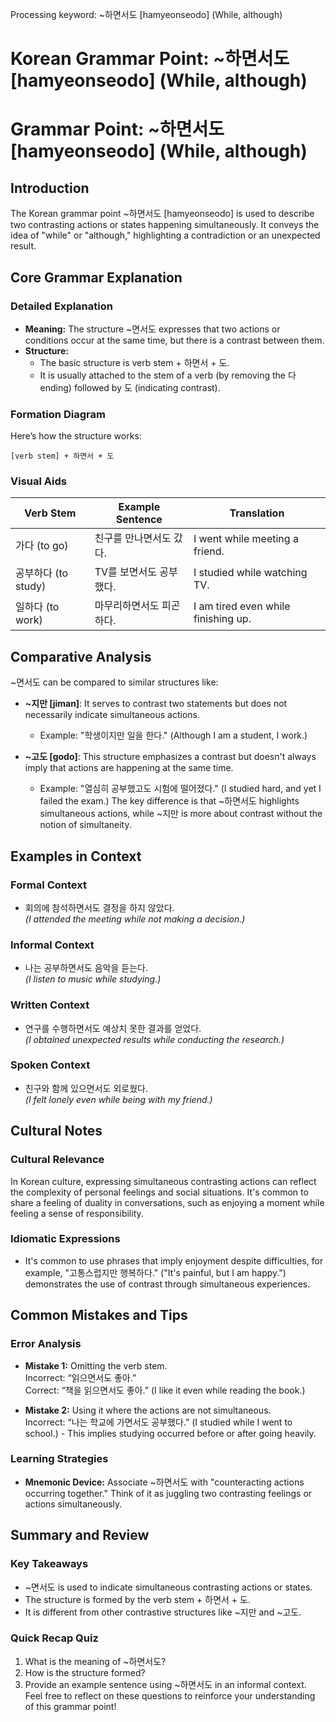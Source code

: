 Processing keyword: ~하면서도 [hamyeonseodo] (While, although)
# Korean Grammar Point: ~하면서도 [hamyeonseodo] (While, although)
# Grammar Point: ~하면서도 [hamyeonseodo] (While, although)
## Introduction
The Korean grammar point ~하면서도 [hamyeonseodo] is used to describe two contrasting actions or states happening simultaneously. It conveys the idea of "while" or "although," highlighting a contradiction or an unexpected result.
## Core Grammar Explanation
### Detailed Explanation
- **Meaning:** The structure ~면서도 expresses that two actions or conditions occur at the same time, but there is a contrast between them.
- **Structure:**
  - The basic structure is verb stem + 하면서 + 도.
  - It is usually attached to the stem of a verb (by removing the 다 ending) followed by 도 (indicating contrast).
  
### Formation Diagram
Here’s how the structure works:
```
[verb stem] + 하면서 + 도
```
### Visual Aids
| Verb Stem | Example Sentence | Translation |
|-----------|-----------------|-------------|
| 가다 (to go) | 친구를 만나면서도 갔다. | I went while meeting a friend. |
| 공부하다 (to study) | TV를 보면서도 공부했다. | I studied while watching TV. |
| 일하다 (to work) | 마무리하면서도 피곤하다. | I am tired even while finishing up. |
## Comparative Analysis
~면서도 can be compared to similar structures like:
- **~지만 [jiman]**: It serves to contrast two statements but does not necessarily indicate simultaneous actions. 
  - Example: "학생이지만 일을 한다." (Although I am a student, I work.)
  
- **~고도 [godo]**: This structure emphasizes a contrast but doesn't always imply that actions are happening at the same time.
  - Example: "열심히 공부했고도 시험에 떨어졌다." (I studied hard, and yet I failed the exam.)
The key difference is that ~하면서도 highlights simultaneous actions, while ~지만 is more about contrast without the notion of simultaneity.
## Examples in Context
### Formal Context
- 회의에 참석하면서도 결정을 하지 않았다.  
  *(I attended the meeting while not making a decision.)*
### Informal Context
- 나는 공부하면서도 음악을 듣는다.  
  *(I listen to music while studying.)*
### Written Context
- 연구를 수행하면서도 예상치 못한 결과를 얻었다.  
  *(I obtained unexpected results while conducting the research.)*
### Spoken Context
- 친구와 함께 있으면서도 외로웠다.  
  *(I felt lonely even while being with my friend.)*
## Cultural Notes
### Cultural Relevance
In Korean culture, expressing simultaneous contrasting actions can reflect the complexity of personal feelings and social situations. It's common to share a feeling of duality in conversations, such as enjoying a moment while feeling a sense of responsibility.
### Idiomatic Expressions
- It's common to use phrases that imply enjoyment despite difficulties, for example, "고통스럽지만 행복하다." ("It's painful, but I am happy.") demonstrates the use of contrast through simultaneous experiences.
## Common Mistakes and Tips
### Error Analysis
- **Mistake 1:** Omitting the verb stem.  
  Incorrect: “읽으면서도 좋아.”  
  Correct: “책을 읽으면서도 좋아.” (I like it even while reading the book.)
  
- **Mistake 2:** Using it where the actions are not simultaneous.  
  Incorrect: “나는 학교에 가면서도 공부했다.” (I studied while I went to school.) - This implies studying occurred before or after going heavily.
### Learning Strategies
- **Mnemonic Device:** Associate ~하면서도 with "counteracting actions occurring together." Think of it as juggling two contrasting feelings or actions simultaneously.
## Summary and Review
### Key Takeaways
- ~면서도 is used to indicate simultaneous contrasting actions or states.
- The structure is formed by the verb stem + 하면서 + 도.
- It is different from other contrastive structures like ~지만 and ~고도.
### Quick Recap Quiz
1. What is the meaning of ~하면서도?
2. How is the structure formed?
3. Provide an example sentence using ~하면서도 in an informal context. 
Feel free to reflect on these questions to reinforce your understanding of this grammar point!
